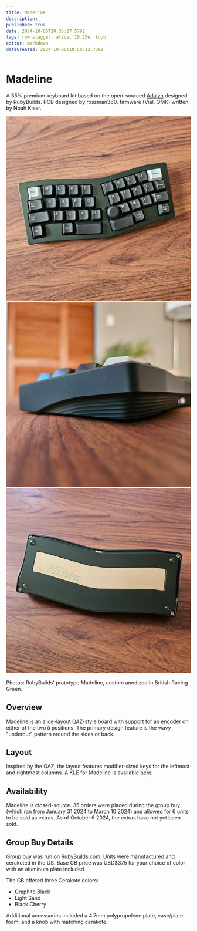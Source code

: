 ```yaml
---
title: Madeline
description: 
published: true
date: 2024-10-06T20:35:27.579Z
tags: row stagger, alice, 10.25u, knob
editor: markdown
dateCreated: 2024-10-06T18:50:12.739Z
---
```


# Madeline
A 35% premium keyboard kit based on the open-sourced [Adalyn](https://github.com/MarvFPV/Adalyn) designed by RubyBuilds. PCB designed by rossman360, firmware (Vial, QMK) written by Noah Kiser.

![madeline_top.jpg](/Boards/images/madeline_top.jpg)
![madeline_side.jpg](/Boards/images/madeline_side.jpg)
![madeline_bottom.jpg](/Boards/images/madeline_bottom.jpg)

Photos: RubyBuilds' prototype Madeline, custom anodized in British Racing Green.
## Overview
Madeline is an alice-layout QAZ-style board with support for an encoder on either of the two `B` positions. The primary design feature is the wavy "undercut" pattern around the sides or back.

## Layout

Inspired by the QAZ, the layout features modifier-sized keys for the leftmost and rightmost columns. A KLE for Madeline is available [here]().

## Availability
Madeline is closed-source. 35 orders were placed during the group buy (which ran from January 31 2024 to March 10 2024) and allowed for 6 units to be sold as extras. As of October 6 2024, the extras have not yet been sold.


## Group Buy Details
Group buy was run on [RubyBuilds.com](https://shop.rubybuilds.com/). Units were manufactured and cerakoted in the US. Base GB price was USD$375 for your choice of color with an aluminum plate included.

The GB offered three Cerakote colors: 
- Graphite Black
- Light Sand
- Black Cherry

Additional accessories included a 4.7mm polypropolene plate, case/plate foam, and a knob with matching cerakote.



